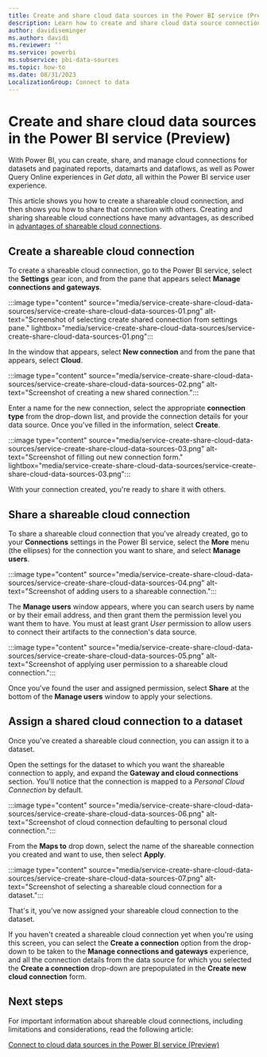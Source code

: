 ```yaml
---
title: Create and share cloud data sources in the Power BI service (Preview)
description: Learn how to create and share cloud data source connections in the Power BI service.
author: davidiseminger
ms.author: davidi
ms.reviewer: ''
ms.service: powerbi
ms.subservice: pbi-data-sources
ms.topic: how-to
ms.date: 08/31/2023
LocalizationGroup: Connect to data
---
```

# Create and share cloud data sources in the Power BI service (Preview)

With Power BI, you can create, share, and manage cloud connections for datasets and paginated reports, datamarts and dataflows, as well as Power Query Online experiences in *Get data*, all within the Power BI service user experience.

This article shows you how to create a shareable cloud connection, and then shows you how to share that connection with others. Creating and sharing shareable cloud connections have many advantages, as described in [advantages of shareable cloud connections](service-connect-cloud-data-sources.md#advantages-of-shareable-cloud-connections).


## Create a shareable cloud connection

To create a shareable cloud connection, go to the Power BI service, select the **Settings** gear icon, and from the pane that appears select **Manage connections and gateways**.

:::image type="content" source="media/service-create-share-cloud-data-sources/service-create-share-cloud-data-sources-01.png" alt-text="Screenshot of selecting create shared connection from settings pane." lightbox="media/service-create-share-cloud-data-sources/service-create-share-cloud-data-sources-01.png":::

In the window that appears, select **New connection** and from the pane that appears, select **Cloud**.

:::image type="content" source="media/service-create-share-cloud-data-sources/service-create-share-cloud-data-sources-02.png" alt-text="Screenshot of creating a new shared connection.":::

Enter a name for the new connection, select the appropriate **connection type** from the drop-down list, and provide the connection details for your data source. Once you've filled in the information, select **Create**.

:::image type="content" source="media/service-create-share-cloud-data-sources/service-create-share-cloud-data-sources-03.png" alt-text="Screenshot of filling out new connection form." lightbox="media/service-create-share-cloud-data-sources/service-create-share-cloud-data-sources-03.png":::

With your connection created, you're ready to share it with others.


## Share a shareable cloud connection

To share a shareable cloud connection that you've already created, go to your **Connections** settings in the Power BI service, select the **More** menu (the ellipses) for the connection you want to share, and select **Manage users**.

:::image type="content" source="media/service-create-share-cloud-data-sources/service-create-share-cloud-data-sources-04.png" alt-text="Screenshot of adding users to a shareable connection.":::

The **Manage users** window appears, where you can search users by name or by their email address, and then grant them the permission level you want them to have. You must at least grant *User* permission to allow users to connect their artifacts to the connection's data source.

:::image type="content" source="media/service-create-share-cloud-data-sources/service-create-share-cloud-data-sources-05.png" alt-text="Screenshot of applying user permission to a shareable cloud connection.":::

Once you've found the user and assigned permission, select **Share** at the bottom of the **Manage users** window to apply your selections.


## Assign a shared cloud connection to a dataset

Once you've created a shareable cloud connection, you can assign it to a dataset.

Open the settings for the dataset to which you want the shareable connection to apply, and expand the **Gateway and cloud connections** section. You'll notice that the connection is mapped to a *Personal Cloud Connection* by default.

:::image type="content" source="media/service-create-share-cloud-data-sources/service-create-share-cloud-data-sources-06.png" alt-text="Screenshot of cloud connection defaulting to personal cloud connection.":::

From the **Maps to** drop down, select the name of the shareable connection you created and want to use, then select **Apply**.

:::image type="content" source="media/service-create-share-cloud-data-sources/service-create-share-cloud-data-sources-07.png" alt-text="Screenshot of selecting a shareable cloud connection for a dataset.":::

That's it, you've now assigned your shareable cloud connection to the dataset.

If you haven't created a shareable cloud connection yet when you're using this screen, you can select the **Create a connection** option from the drop-down to be taken to the **Manage connections and gateways** experience, and all the connection details from the data source for which you selected the **Create a connection** drop-down are prepopulated in the **Create new cloud connection** form. 


## Next steps

For important information about shareable cloud connections, including limitations and considerations, read the following article:

[Connect to cloud data sources in the Power BI service (Preview)](service-connect-cloud-data-sources.md)